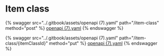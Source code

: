 # Item class

{% swagger src="../.gitbook/assets/openapi (7).yaml" path="/item-class" method="post" %}
[openapi (7).yaml](<../.gitbook/assets/openapi (7).yaml>)
{% endswagger %}

{% swagger src="../.gitbook/assets/openapi (7).yaml" path="/item-class/{itemClassId}" method="put" %}
[openapi (7).yaml](<../.gitbook/assets/openapi (7).yaml>)
{% endswagger %}
